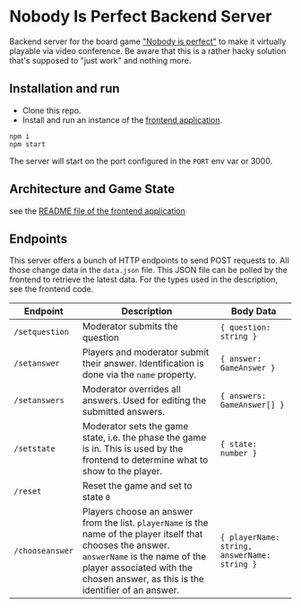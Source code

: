 # Nobody Is Perfect Backend Server

Backend server for the board game ["Nobody is perfect"](https://www.ravensburger.de/produkte/spiele/erwachsenenspiele/nobody-is-perfect-27225/index.html) to make it virtually playable via video conference.
Be aware that this is a rather hacky solution that's supposed to "just work" and nothing more.

## Installation and run

* Clone this repo.
* Install and run an instance of the [frontend application](https://github.com/fmalcher/nobodysperfect-frontend).

```
npm i
npm start
```

The server will start on the port configured in the `PORT` env var or 3000.


## Architecture and Game State

see the [README file of the frontend application](https://github.com/fmalcher/nobodysperfect-frontend/blob/master/README.md)



## Endpoints

This server offers a bunch of HTTP endpoints to send POST requests to.
All those change data in the `data.json` file.
This JSON file can be polled by the frontend to retrieve the latest data.
For the types used in the description, see the frontend code.

| Endpoint  | Description | Body Data |
|---|---|---|
| `/setquestion` | Moderator submits the question | `{ question: string }` |
| `/setanswer` | Players and moderator submit their answer. Identification is done via the `name` property. | `{ answer: GameAnswer }` |
| `/setanswers` | Moderator overrides all answers. Used for editing the submitted answers. | `{ answers: GameAnswer[] }` |
| `/setstate` | Moderator sets the game state, i.e. the phase the game is in. This is used by the frontend to determine what to show to the player. | `{ state: number }` |
| `/reset` | Reset the game and set to state `0` |  |
| `/chooseanswer` | Players choose an answer from the list. `playerName` is the name of the player itself that chooses the answer. `answerName` is the name of the player associated with the chosen answer, as this is the identifier of an answer. | `{ playerName: string, answerName: string }` |